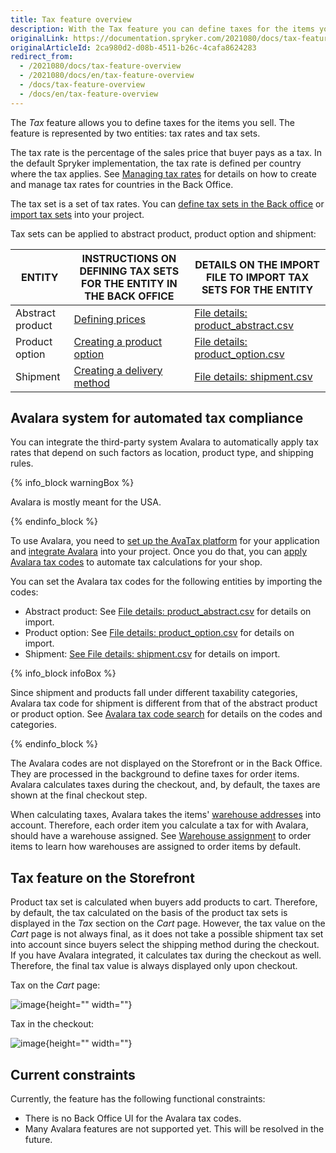 ```yaml
---
title: Tax feature overview
description: With the Tax feature you can define taxes for the items you sell.
originalLink: https://documentation.spryker.com/2021080/docs/tax-feature-overview
originalArticleId: 2ca980d2-d08b-4511-b26c-4cafa8624283
redirect_from:
  - /2021080/docs/tax-feature-overview
  - /2021080/docs/en/tax-feature-overview
  - /docs/tax-feature-overview
  - /docs/en/tax-feature-overview
---
```


The *Tax* feature allows you to define taxes for the items you sell. The feature is represented by two entities: tax rates and tax sets. 

The tax rate is the percentage of the sales price that buyer pays as a tax. In the default Spryker implementation, the tax rate is defined per country where the tax applies. See [Managing tax rates](https://documentation.spryker.com/2021080/docs/managing-tax-rates-sets#managing-tax-rates) for details on how to create and manage tax rates for countries in the Back Office.

The tax set is a set of tax rates. You can [define tax sets in the Back office](https://documentation.spryker.com/2021080/docs/managing-tax-rates-sets#managing-tax-sets) or[ import tax sets](/docs/scos/dev/developer-guides/{{page.version}}/development-guide/data-import/data-import-categories/commerce-setup/file-details-tax.csv.html) into your project.

Tax sets can be applied to abstract product, product option and shipment:


| ENTITY | INSTRUCTIONS ON DEFINING TAX SETS FOR THE ENTITY IN THE BACK OFFICE  | DETAILS ON THE IMPORT FILE TO IMPORT TAX SETS FOR THE ENTITY |
| --- | --- | --- |
| Abstract product | [Defining prices](/docs/scos/user/user-guides/{{page.version}}/back-office-user-guide/catalog/products/abstract-products/creating-abstract-products-and-product-bundles.html#defining-prices) | [File details: product_abstract.csv](/docs/scos/dev/developer-guides/{{page.version}}/development-guide/data-import/data-import-categories/catalog-setup/products/file-details-product-abstract.csv.html#file-details--product_abstract-csv) |
| Product option | [Creating a product option](/docs/scos/user/user-guides/{{page.version}}/back-office-user-guide/catalog/product-options/creating-a-product-option.html#creating-a-product-option) | [File details: product_option.csv](/docs/scos/dev/developer-guides/{{page.version}}/development-guide/data-import/data-import-categories/special-product-types/product-options/file-details-product-option.csv.html) |
| Shipment | [Creating a delivery method](/docs/scos/user/user-guides/{{page.version}}/back-office-user-guide/administration/delivery-methods/creating-and-managing-delivery-methods.html#creating-a-delivery-method) | [File details: shipment.csv](/docs/scos/dev/developer-guides/{{page.version}}/development-guide/data-import/data-import-categories/commerce-setup/file-details-shipment.csv.html) |

## Avalara system for automated tax compliance
You can integrate the third-party system Avalara to automatically apply tax rates that depend on such factors as location, product type, and shipping rules. 

{% info_block warningBox %}

Avalara is mostly meant for the USA.

{% endinfo_block %}

To use Avalara, you need to [set up the AvaTax platform](https://help.avalara.com/Avalara_AvaTax_Update/Set_up_AvaTax_Update) for your application and [integrate Avalara](/docs/scos/dev/technology-partners/{{page.version}}/taxes/avalara-tax-integration.html) into your project. Once you do that, you can [apply Avalara tax codes](https://help.avalara.com/Avalara_AvaTax_Update/Avalara_tax_codes) to automate tax calculations for your shop.   

You can set the Avalara tax codes for the following entities by importing the codes:

* Abstract product: See [File details: product_abstract.csv](/docs/scos/dev/developer-guides/{{page.version}}/development-guide/data-import/data-import-categories/catalog-setup/products/file-details-product-abstract.csv.html) for details on import.
* Product option: See [File details: product_option.csv](/docs/scos/dev/developer-guides/{{page.version}}/development-guide/data-import/data-import-categories/special-product-types/product-options/file-details-product-option.csv.html) for details on import.
* Shipment: [See File details: shipment.csv](/docs/scos/dev/developer-guides/{{page.version}}/development-guide/data-import/data-import-categories/commerce-setup/file-details-shipment.csv.html) for details on import. 

{% info_block infoBox %}

Since shipment and products fall under different taxability categories, Avalara tax code for shipment is different from that of the abstract product or product option. See [Avalara tax code search](https://taxcode.avatax.avalara.com/) for details on the codes and categories.

{% endinfo_block %}

The Avalara codes are not displayed on the Storefront or in the Back Office. They are processed in the background to define taxes for order items. Avalara calculates taxes during the checkout, and, by default, the taxes are shown at the final checkout step.

When calculating taxes, Avalara takes the items' [warehouse addresses](/docs/scos/dev/features/{{page.version}}/inventory-management/inventory-management-feature-overview.html#defining-a-warehouse-address) into account. Therefore, each order item you calculate a tax for with Avalara, should have a warehouse assigned. See [Warehouse assignment](/docs/scos/dev/features/{{page.version}}/inventory-management/inventory-management-feature-overview.html#warehouse-assignment-to-order-items--with-avalara-integration-only-) to order items to learn how warehouses are assigned to order items by default.

## Tax feature on the Storefront

Product tax set is calculated when buyers add products to cart. Therefore, by default, the tax calculated on the basis of the product tax sets is displayed in the *Tax* section on the *Cart* page. However, the tax value on the *Cart* page is not always final, as it does not take a possible shipment tax set into account since buyers select the shipping method during the checkout. If you have Avalara integrated, it calculates tax during the checkout as well. Therefore, the final tax value is always displayed only upon checkout.

Tax on the *Cart* page:

![image](https://spryker.s3.eu-central-1.amazonaws.com/docs/Features/Tax/tax-in-cart.png){height="" width=""}

Tax in the checkout:

![image](https://spryker.s3.eu-central-1.amazonaws.com/docs/Features/Tax/tax-in-checkout.png){height="" width=""}

## Current constraints

Currently, the feature has the following functional constraints:

* There is no Back Office UI for the Avalara tax codes.
* Many Avalara features are not supported yet. This will be resolved in the future.


